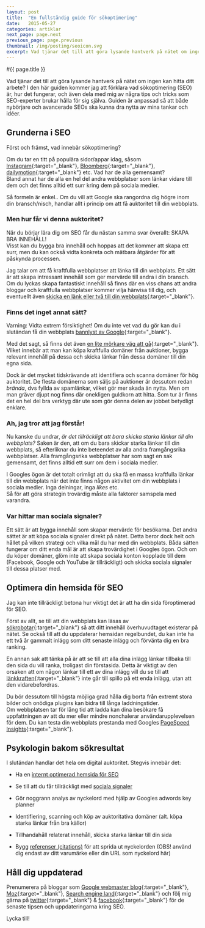 ```yaml
---
layout: post
title:  "En fullständig guide för sökoptimering"
date:   2015-05-27
categories: artiklar
next_page: page.next
previous_page: page.previous
thumbnail: /img/postimg/seoicon.svg
excerpt: Vad tjänar det till att göra lysande hantverk på nätet om ingen kan hitta ditt arbete? I den här guiden kommer jag att förklara vad sökoptimering (SEO) är, hur det fungerar, och även dela med mig av några tips och tricks som SEO-experter brukar hålla sig själva. Guiden är anpassad så att både nybörjare och avancerade SEOs ska kunna dra nytta av mina tankar och idéer.
---
```

#{{ page.title }}

Vad tjänar det till att göra lysande hantverk på nätet om ingen kan hitta ditt arbete? I den här guiden kommer jag att förklara vad sökoptimering (SEO) är, hur det fungerar, och även dela med mig av några tips och tricks som SEO-experter brukar hålla för sig själva. Guiden är anpassad så att både nybörjare och avancerade SEOs ska kunna dra nytta av mina tankar och idéer.

## Grunderna i SEO
Först och främst, vad innebär sökoptimering?

Om du tar en titt på populära sidor/appar idag, såsom [Instagram](http://instagram.com){:target="_blank"}, [Bloomberg](http://www.bloomberg.com/){:target="_blank"}, [dailymotion](http://www.dailymotion.com/){:target="_blank"} etc. Vad har de alla gemensamt?  
Bland annat har de alla en hel del andra webbplatser som länkar vidare till dem och det finns alltid ett surr kring dem på sociala medier.

Så formeln är enkel.. Om du vill att Google ska rangordna dig högre inom din bransch/nisch, handlar allt i princip om att få auktoritet till din webbplats.

### Men hur får vi denna auktoritet?

När du börjar lära dig om SEO får du nästan samma svar överallt: 
SKAPA BRA INNEHÅLL!  
Visst kan du bygga bra innehåll och hoppas att det kommer att skapa ett surr, men du kan också vidta konkreta och mätbara åtgärder för att påskynda processen.

Jag talar om att få kraftfulla webbplatser att länka till din webbplats. Ett sätt är att skapa intressant innehåll som ger mervärde till andra i din bransch. Om du lyckas skapa fantastiskt innehåll så finns där en viss chans att andra bloggar och kraftfulla webbplatser kommer vilja hänvisa till dig, och eventuellt även [skicka en länk eller två till din webbplats](https://moz.com/blog/the-10-golden-rules-to-attracting-authority-links){:target="_blank"}.

### Finns det inget annat sätt?
Varning: Vidta extrem försiktighet! Om du inte vet vad du gör kan du i slutändan få din webbplats [bannlyst av Google](http://www.wordtracker.com/academy/learn-seo/technical-guides/panda-slapped-quality-sites){:target="_blank"}.  

Med det sagt, så finns det även [en lite mörkare väg att gå](http://source-wave.com/how-to-build-a-blog-networ/){:target="_blank"}.
Vilket innebär att man kan köpa kraftfulla domäner från auktioner, bygga relevant innehåll på dessa och skicka länkar från dessa domäner till din egna sida.

Dock är det mycket tidskrävande att identifiera och scanna domäner för hög auktoritet. De flesta domänerna som säljs på auktioner är dessutom redan _brända_, dvs fyllda av spamlänkar, vilket gör mer skada än nytta. Men om man gräver djupt nog finns där onekligen guldkorn att hitta. Som tur är finns det en hel del bra verktyg där ute som gör denna delen av jobbet betydligt enklare.

### Ah, jag tror att jag förstår!
Nu kanske du undrar, _är det tillräckligt att bara skicka starka länkar till din webbplats?_
Saken är den, att om du bara skickar starka länkar till din webbplats, så efterliknar du inte beteendet av alla andra framgångsrika webbplatser.
Alla framgångsrika webbplatser har som sagt en sak gemensamt, det finns alltid ett surr om dem i sociala medier.

I Googles ögon är det totalt orimligt att du ska få en massa kraftfulla länkar till din webbplats när det inte finns någon aktivitet om din webbplats i sociala medier. Inga delningar, inga _likes_ etc.   
Så för att göra strategin trovärdig måste alla faktorer samspela med varandra.

### Var hittar man sociala signaler?
Ett sätt är att bygga innehåll som skapar mervärde för besökarna. Det andra sättet är att köpa sociala signaler direkt på nätet. Detta beror dock helt och hållet på vilken strategi och vilka mål du har med din webbplats. Båda sätten fungerar om ditt enda mål är att skapa trovärdighet i Googles ögon. Och om du köper domäner, glöm inte att skapa sociala konton kopplade till dem (Facebook, Google och YouTube är tillräckligt) och skicka sociala signaler till dessa platser med.

## Optimera din hemsida för SEO
Jag kan inte tillräckligt betona hur viktigt det är att ha din sida föroptimerad för SEO.

Först av allt, se till att din webbplats kan läsas av [sökrobotar](http://en.wikipedia.org/wiki/Web_crawler){:target="_blank"} så att ditt innehåll överhuvudtaget existerar på nätet.
Se också till att du uppdaterar hemsidan regelbundet, du kan inte ha ett två år gammalt inlägg som ditt senaste inlägg och förvänta dig en bra ranking.

En annan sak att tänka på är att se till att alla dina inlägg länkar tillbaka till den sida du vill ranka, troligast din förstasida. Detta är viktigt av den orsaken att om någon länkar till ett av dina inlägg vill du se till att [länkkraften](http://blog.woorank.com/2013/05/the-flow-of-link-juice/){:target="_blank"} inte går till spillo på ett enda inlägg, utan att den vidarebefordras.

Du bör dessutom till högsta möjliga grad hålla dig borta från extremt stora bilder och onödiga plugins kan bidra till långa laddningstider.   
Om webbplatsen tar för lång tid att ladda kan dina besökare få uppfattningen av att du mer eller mindre nonchalerar användarupplevelsen för dem. Du kan testa din webbplats prestanda med Googles [PageSpeed Insights](https://developers.google.com/speed/pagespeed/insights/){:target="_blank"}.


## Psykologin bakom sökresultat
I slutändan handlar det hela om digital auktoritet. Stegvis innebär det:
<ul class="postul">
	<li><p>Ha en <a href="https://moz.com/learn/seo/on-page-factors" target="blank">internt optimerad hemsida för SEO</a></p></li>
	<li><p>Se till att du får tillräckligt med <a href="http://searchengineland.com/guide/seo/social-media-ranking-search-results" target="blank">sociala signaler</a></p></li>  
	<li><p>Gör noggrann analys av nyckelord med hjälp av Googles adwords key planner</p></li>  
	<li><p>Identifiering, scanning och köp av auktoritativa domäner (alt. köpa starka länkar från bra källor)</p></li>
	<li><p>Tillhandahåll relaterat innehåll, skicka starka länkar till din sida</p></li>
	<li><p>Bygg <a href="http://www.forbes.com/sites/joshsteimle/2013/11/07/simple-seo-tip-for-small-businesses-local-citations/" target="blank">referenser (citations)</a> för att sprida ut nyckelorden  (OBS! använd dig endast av ditt varumärke eller din URL som nyckelord här)</p></li>
</ul>

## Håll dig uppdaterad

Prenumerera på bloggar som [Google webmaster blog](http://googlewebmastercentral.blogspot.com/){:target="_blank"}, [Moz](https://moz.com/){:target="_blank"}, [Search engine land](http://searchengineland.com/){:target="_blank"} och följ mig gärna på [twitter](https://twitter.com/danneniko){:target="_blank"} & [facebook](https://www.facebook.com/danielnikolovskicom){:target="_blank"} för de senaste tipsen och uppdateringarna kring SEO.

Lycka till!